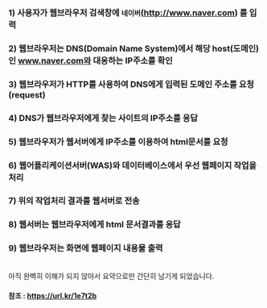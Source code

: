 ### 1) 사용자가 웹브라우저 검색창에 `네이버`(http://www.naver.com) 를 입력  

### 2) 웹브라우저는 DNS(Domain Name System)에서 해당 host(도메인)인 www.naver.com와 대응하는 IP주소를 확인

### 3) 웹브라우저가 HTTP를 사용하여 DNS에게 입력된 도메인 주소를 요청(request)

### 4) DNS가 웹브라우저에게 찾는 사이트의 IP주소를 응답

### 5) 웹브라우저가 웹서버에게 IP주소를 이용하여 html문서를 요청

### 6) 웹어플리케이션서버(WAS)와 데이터베이스에서 우선 웹페이지 작업을 처리

### 7) 위의 작업처리 결과를 웹서버로 전송

### 8) 웹서버는 웹브라우저에게 html 문서결과를 응답

### 9) 웹브라우저는 화면에 웹페이지 내용물 출력

<br>
아직 완벽히 이해가 되지 않아서 요약으로만 간단히 남기게 되었습니다.

#### 참조 : https://url.kr/1e7t2b
